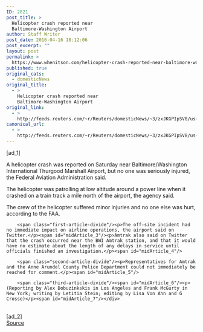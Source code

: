 ```yaml
---
ID: 2821
post_title: >
  Helicopter crash reported near
  Baltimore-Washington Airport
author: Staff Writer
post_date: 2016-04-16 18:12:06
post_excerpt: ""
layout: post
permalink: >
  https://www.whenitson.com/helicopter-crash-reported-near-baltimore-washington-airport/
published: true
original_cats:
  - domesticNews
original_title:
  - >
    Helicopter crash reported near
    Baltimore-Washington Airport
original_link:
  - >
    http://feeds.reuters.com/~r/Reuters/domesticNews/~3/zxJKGPIpSV8/us-maryland-helicopter-crash-idUSKCN0XD0XP
canonical_url:
  - >
    http://feeds.reuters.com/~r/Reuters/domesticNews/~3/zxJKGPIpSV8/us-maryland-helicopter-crash-idUSKCN0XD0XP
---
```

 [ad_1]
<br><div id="articleText">
<span id="midArticle_start"/>

<span class="focusParagraph" readability="5"><p><span class="articleLocatio&lt;/span&gt;n">A helicopter crash was reported on Saturday near Baltimore/Washington International Thurgood Marshall Airport, but no one was seriously injured, the Federal Aviation Administration said.</span></p></span><span id="midArticle_0"/><p>The helicopter was patrolling at low altitude around a power line when it crashed on a train track a mile north of the airport, the agency said.</p><span id="midArticle_1"/><p>The crew of the helicopter suffered minor injuries and no one else was hurt, according to the FAA.</p><span id="midArticle_2"/>
        
        <span class="first-article-divide"/><p>The off-site incident had no immediate impact on airline operations, the airport said on Twitter.</p><span id="midArticle_3"/><p>Amtrak also said on Twitter that the crash occurred near the BWI Amtrak station, and that it would have no estimate about the length of any delays in service until officials finished an investigation.</p><span id="midArticle_4"/>
        
        <span class="second-article-divide"/><p>Representatives for Amtrak and the Anne Arundel County Police Department could not immediately be reached for comment.</p><span id="midArticle_5"/>
        
        <span class="third-article-divide"/><span id="midArticle_6"/><p> (Reporting by Alex Dobuzinkskis in Los Angeles and Frank McGurty in New York; writing by Letitia Stein; editing by Lisa Von Ahn and G Crosse)</p><span id="midArticle_7"/></div>
<br>[ad_2]
<br><a href="http://feeds.reuters.com/~r/Reuters/domesticNews/~3/zxJKGPIpSV8/us-maryland-helicopter-crash-idUSKCN0XD0XP">Source </a>